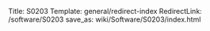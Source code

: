 Title: S0203
Template: general/redirect-index
RedirectLink: /software/S0203
save_as: wiki/Software/S0203/index.html
